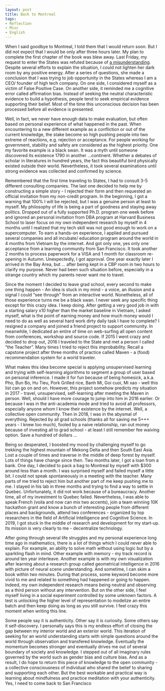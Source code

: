 ```yaml
---
layout: post
title: Back to Montreal
tags:
- Reflection
- Misc
- English
---
```


When I said goodbye to Montreal, I told them that I would return soon. But I did not expect that I would be only after three hours later. My plan to complete the first chapter of the book was blew away. Last Friday, my request to enter the States was refuted because of [a misunderstanding](/blob/master/static/pdf/edited_Gmail%20-%20Feedback%20about%20Withdrawal%20of%20Application%20for%20Admission_%20Consular%20Notification-edited.pdf). Despite several efforts to explain the situation, I could not lighten her dark room by any positive energy. After a series of questions, she made a conclusion that I was trying to job opportunity in the States whereas I am a CEO/ founder of high tech company. On one side, I considered myself as a victim of False Positive Case. On another side, it reminded me a cognitive error called affirmation bias. Instead of seeking the neutral characteristic evidence to build a hypothesis, people tend to seek empirical evidence supporting their belief. Most of the time this unconscious decision has been processed before all evidence is presented.

Well, in fact, we never have enough data to make evaluation, but often based on personal experience of what happened in the past. When encountering to a new different example as a confliction or out of the current knowledge, the stake become so high pushing people into two extreme of reactions, e.g. rejection or acceptance. For people working for government, stability and safety are considered as the highest priority. One my favorite example is a black swan. It was a myth until someone discovered its existence 1790 in another ...continent. Whether a debates of scholar in literatures in hundred years, the fact this beautiful bird physically existed outside their world. Nevertheless, it took several examinations until strong evidence was collected and confirmed by science.

Remembered that the first time traveling to States, I had to consult 3-5 different consulting companies. The last one decided to help me by constructing a simple story - I rejected their form and then requested an official invitation from my non-credit program. In the beginning, I got a warning that 100% I will be rejected, but I was a genuine person at least to myself. My philosophy of life is being a part of goodness and staying away politics. Dropped out of a fully supported Ph.D. program one week before and ignored an personal invitation from DBA program at Harvard Business School to laser focus on my own independent research by myself in 4 months until I realized that my tech skill was not good enough to work on a supercomputer. To earn a hands-on experience, I applied and pursued several companies and all incubate/ education program around the world in 4 months from Vietnam by the internet. And got only one, yes only one acceptance from a learning community from San Francisco. It took another 2 months to process paperwork for a VISA and 1 month for classroom re-opening in Autumn. Unexpectedly, I got approval. One year exactly later I arrived in the Bay Area, but ... after being kept in a CBP room in two hours to clarify my purpose. Never had been such situation before, especially in a strange country which my parents never want me to travel.

Since the moment I decided to leave grad school, every second to make one thing happen - An idea is stuck in my mind - a voice, an illusion and a signal I could “see through” from an interactive world. Nonetheless, all of those experience turns me be a black swan. I never seek any specific thing except for this crazy idea. I keep doing. After getting a very good job in with a starting salary x10 higher than the market baseline in Vietnam, I asked myself, what is the point of earning money and how much money would I need to do as well as several hard work dirty daily task I have to complete? I resigned a company and joined a friend project to support community. In meanwhile, I dedicated an entire of time on web-surfing all open content from conferences, workshop and source code. If 2015 I went crazy and decided to drop out, 2016 I traveled to the State and met a person I called “the Teacher”. Many times I tried to reject this improbability. Recall a capstone project after three months of practice called Maven - a (food) recommendation system for a world traveler.

What makes this idea become special is applying unsupervised learning and trying with self-learning algorithms to segment a group of user based on personal inference. I made it for fun because of being homesick, a.k.a. Pho, Bun Bo, Hu Tieu, Pork Grilled rice, Banh Mi, Goi cuoi, Mi xao - well this list can go on and on. However, this project somehow predicts my situation in 2017 - travel, unsupervised, self-learning after meeting the Maven in person. Well, should I have more courage to jump into him in 2016 earlier. Or because I was in the anti-academia mode and tried to avoid all professors, especially anyone whom I know their existence by the internet. Well, a collective open community. Then in 2018, I was in the abysmal of everything. Rejected by all grad schools (thanks all for saving me 5+++ years - I knew too much), fooled by a naive relationship, ran out money because of investing all to grad school - at least I still remember fee waiving option. Save a hundred of dollars ...

Being so desperated, I boosted my mood by challenging myself to go trekking the highest mountain of Mekong Delta and then South East Asia. Lost a couple of times and traverse in the middle of deep forest by myself. Lots of things have change since then. Two months later, I got a loan from a bank. One day, I decided to pack a bag to Montreal by myself with $300 around less than a month. I was surprised myself and failed myself a little bit. I could not speak spontaneously in a meeting with the teacher. Many parts of me tried to reject him but another part of me keep pushing me to me. I stayed in his lab in three months and trying to find a way to settle in Quebec. Unfortunately, it did not work because of a bureaucracy. Another time, all of my investment to Quebec failed. Nevertheless, I was able to speak French (voila and now can mix two accents), join a team winning 10K hackathon grant and know a bunch of interesting people from different places and backgrounds, attend two conferences - organized by top researchers in the field of Artificial Intelligence and Cognitive Science. In 2019, I got stuck in the middle of research and development for my start-up. Its mission is very clearly to me - decentralize technology.

After going through several life struggles and my personal experience long time ago in mathematics, there is a lot of things which I could never able to explain. For example, an ability to solve math without using logic but by a sparkling flash in mind. Other example with memory - my track record is around ten year interleave. Another example is with my own visualization after learning about a research group called geometrical intelligence in 2016 with picture of neural scene understanding. And sometime, I can skim a book within two minutes. During that process, some keyword become more vivid to me and related to something had happened or going to happen. Indeed, my own independent research means being neutral and observing as a third person without any intervention. But on the other side, I feel myself living in a social experiment controlled by some unknown factors. A test is unlocking the higher level of representation to modelize an entire batch and then keep doing as long as you still survive. I feel crazy this moment when writing this line.

Some people say it is authenticity. Other say it is curiosity. Some others say it self-discovery. I personally says this is my endless effort of closing the gap between my interior world and an exterior world. This iteration of seeking for an world understanding starts with simple questions around the world through observation and transfered knowledge. Eventually the momentum becomes stronger and eventually drives me out of several boundary of society and knowledge. I stepped out of all imaginary rules governed by the world such as gender bias and culture bias. And as a result, I do hope to return this piece of knowledge to the open community - a collective consciousness of individual who shared the belief to sharing and supporting each other. But the best workable and practical way is learning about mindfulness and practice meditation with your authenticity. Yes, I need to come back to San Francisco
